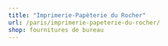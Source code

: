 ```yaml
---
title: "Imprimerie-Papèterie du Rocher"
url: /paris/imprimerie-papeterie-du-rocher/
shop: fournitures de bureau
---
```

